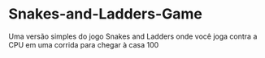 # Snakes-and-Ladders-Game
Uma versão simples do jogo Snakes and Ladders onde você joga contra a CPU em uma corrida para chegar à casa 100
